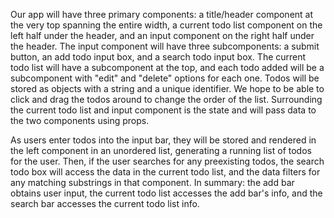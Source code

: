 Our app will have three primary components: a title/header component at the very top spanning the entire width, a current todo list component on the left half under the header, and an input component on the right half under the header. The input component will have three subcomponents: a submit button, an add todo input box, and a search todo input box. The current todo list will have a subcomponent at the top, and each todo added will be a subcomponent with "edit" and "delete" options for each one. Todos will be stored as objects with a string and a unique identifier. We hope to be able to click and drag the todos around to change the order of the list. Surrounding the current todo list and input component is the state and will pass data to the two components using props. 

As users enter todos into the input bar, they will be stored and rendered in the left component in an unordered list, generating a running list of todos for the user. Then, if the user searches for any preexisting todos, the search todo box will access the data in the current todo list, and the data filters for any matching substrings in that component. In summary: the add bar obtains user input, the current todo list accesses the add bar's info, and the search bar accesses the current todo list info.